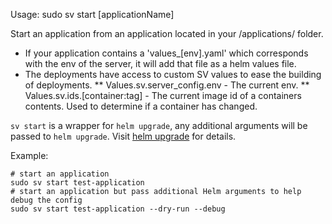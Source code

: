 Usage: sudo sv start [applicationName]

Start an application from an application located in your /applications/ folder.

* If your application contains a 'values_[env].yaml' which corresponds with the env of the server, it will add that file as a helm values file.
* The deployments have access to custom SV values to ease the building of deployments.
** Values.sv.server_config.env - The current env.
** Values.sv.ids.[container:tag] - The current image id of a containers contents. Used to determine if a container has changed.

`sv start` is a wrapper for `helm upgrade`, any additional arguments will be passed to `helm upgrade`. Visit [helm upgrade](https://docs.helm.sh/helm/#helm-upgrade) for details.

Example:
```
# start an application
sudo sv start test-application
# start an application but pass additional Helm arguments to help debug the config
sudo sv start test-application --dry-run --debug
```